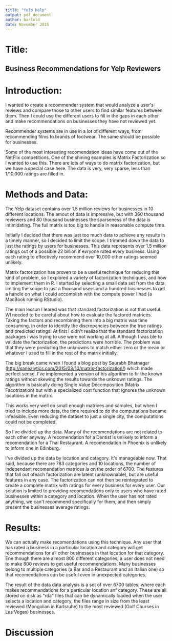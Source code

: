 ```yaml
---
title: "Yelp Help"
output: pdf_document
author: bartold
date: November 2015
---
```


# Title: 

## Business Recommendations for Yelp Reviewers

# Introduction:

I wanted to create a recommender system that would analyze a user's reviews and compare those to other users to find similar features between them. Then I could use the different users to fill in the gaps in each other and make recommendations on businesses they have not reviewed yet.

Recommender systems are in use in a lot of different ways, from recommending films to brands of footwear. The same should be possible for businesses. 

Some of the most interesting recomendation ideas have come out of the NetFlix competitions. One of the shining examples is Matrix Factorization so I wanted to use this. There are lots of ways to do matrix factorization, but we have a special case here. The data is very, very sparse, less than 1/10,000 ratings are filled in. 

# Methods and Data:

The Yelp dataset contains over 1.5 million reviews for businesses in 10 different locations. The amout of data is impressive, but with 360 thousand reviewers and 80 thousand businesses the sparseness of the data is intimidating. The full matrix is too big to handle in reasonable compute time.

Initially I decided that there was just too much data to achieve any results in a timely manner, so I decided to limit the scope. I trimmed down the data to just the ratings by users for businesses. This data represents over 1.5 million ratings out of a possible 22 billion if evryone rated every business. Using each rating to effectively recommend over 10,000 other ratings seemed unlikely.

Matrix factorization has proven to be a useful technique for reducing this kind of problem, so I explored a variety of factorization techniques, and how to implement them in R. I started by selecting a small data set from the data, limiting the scope to just a thousand users and a hundred businesses to get a handle on what I could accomplish with the compute power I had (a MacBook running RStudio). 

The main lesson I leared was that standard factorization is not that useful. WI needed to be careful about how to evaluate the factored matrices. Taking the factors and recombining them into a big matrix was time consuming, in order to identify the discrepancies between the true ratings and predicted ratings. At first I didn't realize that the standard factorization packages i was trying to use were not working at all. Although I was ble to validate the factorization, the predictions were horrible. The problem was that they were predicting the unknowns to match either zero or the mean or whatever I used to fill in the rest of the matrix initially.

The big break came when I found a blog post by Saurabh Bhatnagar (http://sanealytics.com/2015/03/10/matrix-factorization/) which made perfect sense. I've implemented a version of his algorithm to fir the known ratings without skewing the results towards the unknown ratings. The algorithm is basically doing Single Value Decomposition (Matrix Facotrization) but with a specialized cost function that ignores the unknown locations in the matrix.

This works very well on small enough matrices and samples, but when I tried to include more data, the time required to do the computations became infeasible. Even reducing the dataset to just a single city, the computations could not be completed.

So I've divided up the data. Many of the recomendations are not related to each other anyway. A recomendation for a Dentist is unlikely to inform a recomendation for a Thai Restaurant. A recomendation In Phoenix is unlikely to inform one in Edinburg.

I've divided up the data by location and catagory. It's manageable now. That said, because there are 783 categories and 10 locations, the number of independant recomendation matrices is on the order of 6700. The features that fall out ofeach factorization are latent (unknownable), but are useful features in any case. The factorization can not then be reintegrated to create a complete matrix with ratings for every business for every user. Our solution is limited to providing recomendations only to users who have rated businesses within a category and location. When the user has not rated anything, we can't recommend specifically for them, and then simply present the businesses average ratings.

# Results:

We can actually make recomendations using this technique. Any user that has rated a business in a particular location and category will get recommendations for all other businesses in that location for that category. Ene though there are almost 800 different categories, a user does not need to make 800 reviews to get useful recommendations. Many businesses belong to multiple categories (a Bar and a Restaurant and an Italian one) so that recomendations can be useful even in unexpected categories.

The result of the data data analysis is a set of over 6700 tables, where each makes recommendations for a particular location anf category. These are all stored on disk as "rda" files that can be dynamically loaded when the user selects a location and category, the files range in size from the least reviewed (Mongolian in Karlsruhe) to the most reviewed (Golf Courses in Las Vegas) businesses.

# Discussion

